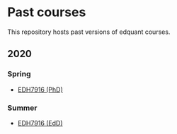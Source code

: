 # Past courses

This repository hosts past versions of edquant courses.

## 2020

### Spring

- [EDH7916 (PhD)](https://edquant.github.io/past/2020/spring/edh7916/)

### Summer

- [EDH7916 (EdD)](https://edquant.github.io/past/2020/summer/edh7916/)
